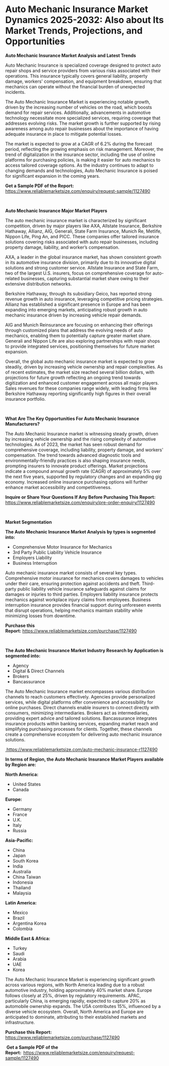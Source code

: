 <p><h1>Auto Mechanic Insurance Market Dynamics 2025-2032: Also about Its Market Trends, Projections, and Opportunities</h1></p><p><strong>Auto Mechanic Insurance Market Analysis and Latest Trends</strong></p>
<p><p>Auto Mechanic Insurance is specialized coverage designed to protect auto repair shops and service providers from various risks associated with their operations. This insurance typically covers general liability, property damage, workers' compensation, and equipment breakdown, ensuring that mechanics can operate without the financial burden of unexpected incidents. </p><p>The Auto Mechanic Insurance Market is experiencing notable growth, driven by the increasing number of vehicles on the road, which boosts demand for repair services. Additionally, advancements in automotive technology necessitate more specialized services, requiring coverage that addresses evolving risks. The market growth is further supported by rising awareness among auto repair businesses about the importance of having adequate insurance in place to mitigate potential losses.</p><p>The market is expected to grow at a CAGR of 6.2% during the forecast period, reflecting the growing emphasis on risk management. Moreover, the trend of digitalization in the insurance sector, including the use of online platforms for purchasing policies, is making it easier for auto mechanics to access tailored coverage options. As the industry continues to adapt to changing demands and technologies, Auto Mechanic Insurance is poised for significant expansion in the coming years.</p></p>
<p><strong>Get a Sample PDF of the Report:&nbsp;</strong> <a href="https://www.reliablemarketsize.com/enquiry/request-sample/1127490?utm_campaign=2628&utm_medium=2&utm_source=Github&utm_content=ia&utm_term=17042025&utm_id=auto-mechanic-insurance">https://www.reliablemarketsize.com/enquiry/request-sample/1127490</a></p>
<p>&nbsp;</p>
<p><strong>Auto Mechanic Insurance Major Market Players</strong></p>
<p><p>The auto mechanic insurance market is characterized by significant competition, driven by major players like AXA, Allstate Insurance, Berkshire Hathaway, Allianz, AIG, Generali, State Farm Insurance, Munich Re, Metlife, Nippon Life, Ping An, and PICC. These companies offer tailored insurance solutions covering risks associated with auto repair businesses, including property damage, liability, and worker’s compensation.</p><p>AXA, a leader in the global insurance market, has shown consistent growth in its automotive insurance division, primarily due to its innovative digital solutions and strong customer service. Allstate Insurance and State Farm, two of the largest U.S. insurers, focus on comprehensive coverage for auto-related businesses, capturing substantial market share owing to their extensive distribution networks.</p><p>Berkshire Hathaway, through its subsidiary Geico, has reported strong revenue growth in auto insurance, leveraging competitive pricing strategies. Allianz has established a significant presence in Europe and has been expanding into emerging markets, anticipating robust growth in auto mechanic insurance driven by increasing vehicle repair demands.</p><p>AIG and Munich Reinsurance are focusing on enhancing their offerings through customized plans that address the evolving needs of auto mechanics, enabling them to potentially capture greater market share. Generali and Nippon Life are also exploring partnerships with repair shops to provide integrated services, positioning themselves for future market expansion.</p><p>Overall, the global auto mechanic insurance market is expected to grow steadily, driven by increasing vehicle ownership and repair complexities. As of recent estimates, the market size reached several billion dollars, with projections for future growth reflecting an ongoing trend towards digitization and enhanced customer engagement across all major players. Sales revenues for these companies range widely, with leading firms like Berkshire Hathaway reporting significantly high figures in their overall insurance portfolio.</p></p>
<p>&nbsp;</p>
<p><strong>What Are The Key Opportunities For Auto Mechanic Insurance Manufacturers?</strong></p>
<p><p>The Auto Mechanic Insurance market is witnessing steady growth, driven by increasing vehicle ownership and the rising complexity of automotive technologies. As of 2023, the market has seen robust demand for comprehensive coverage, including liability, property damage, and workers' compensation. The trend towards advanced diagnostic tools and environmentally-friendly practices is also shaping insurance needs, prompting insurers to innovate product offerings. Market projections indicate a compound annual growth rate (CAGR) of approximately 5% over the next five years, supported by regulatory changes and an expanding gig economy. Increased online insurance purchasing options will further enhance market accessibility and competitiveness.</p></p>
<p><strong>Inquire or Share Your Questions If Any Before Purchasing This Report:</strong> <a href="https://www.reliablemarketsize.com/enquiry/pre-order-enquiry/1127490?utm_campaign=2628&utm_medium=2&utm_source=Github&utm_content=ia&utm_term=17042025&utm_id=auto-mechanic-insurance">https://www.reliablemarketsize.com/enquiry/pre-order-enquiry/1127490</a></p>
<p>&nbsp;</p>
<p><strong>Market Segmentation</strong></p>
<p><strong>The Auto Mechanic Insurance Market Analysis by types is segmented into:</strong></p>
<p><ul><li>Comprehensive Motor Insurance for Mechanics</li><li>3rd Party Public Liability Vehicle Insurance</li><li>Employers Liability</li><li>Business Interruption</li></ul></p>
<p><p>Auto mechanic insurance market consists of several key types. Comprehensive motor insurance for mechanics covers damages to vehicles under their care, ensuring protection against accidents and theft. Third-party public liability vehicle insurance safeguards against claims for damages or injuries to third parties. Employers liability insurance protects mechanics against workplace injury claims from employees. Business interruption insurance provides financial support during unforeseen events that disrupt operations, helping mechanics maintain stability while minimizing losses from downtime.</p></p>
<p><strong>Purchase this Report:&nbsp;</strong><a href="https://www.reliablemarketsize.com/purchase/1127490?utm_campaign=2628&utm_medium=2&utm_source=Github&utm_content=ia&utm_term=17042025&utm_id=auto-mechanic-insurance">https://www.reliablemarketsize.com/purchase/1127490</a></p>
<p>&nbsp;</p>
<p><strong>The Auto Mechanic Insurance Market Industry Research by Application is segmented into:</strong></p>
<p><ul><li>Agency</li><li>Digital & Direct Channels</li><li>Brokers</li><li>Bancassurance</li></ul></p>
<p><p>The Auto Mechanic Insurance market encompasses various distribution channels to reach customers effectively. Agencies provide personalized services, while digital platforms offer convenience and accessibility for online purchases. Direct channels enable insurers to connect directly with consumers, minimizing intermediaries. Brokers act as intermediaries, providing expert advice and tailored solutions. Bancassurance integrates insurance products within banking services, expanding market reach and simplifying purchasing processes for clients. Together, these channels create a comprehensive ecosystem for delivering auto mechanic insurance solutions.</p></p>
<p><a href="https://www.reliablemarketsize.com/auto-mechanic-insurance-r1127490?utm_campaign=2628&utm_medium=2&utm_source=Github&utm_content=ia&utm_term=17042025&utm_id=auto-mechanic-insurance">&nbsp;https://www.reliablemarketsize.com/auto-mechanic-insurance-r1127490</a></p>
<p><strong>In terms of Region, the Auto Mechanic Insurance Market Players available by Region are:</strong></p>
<p>
    <p> <strong> North America: </strong>
        <ul>
            <li>United States</li>
            <li>Canada</li>
        </ul>
        </p> 
    <p> <strong> Europe: </strong>
        <ul>
            <li>Germany</li>
            <li>France</li>
            <li>U.K.</li>
            <li>Italy</li>
            <li>Russia</li>
        </ul>
        </p> 
    <p> <strong> Asia-Pacific: </strong>
        <ul>
            <li>China</li>
            <li>Japan</li>
            <li>South Korea</li>
            <li>India</li>
            <li>Australia</li>
            <li>China Taiwan</li>
            <li>Indonesia</li>
            <li>Thailand</li>
            <li>Malaysia</li>
        </ul>
        </p> 
    <p> <strong> Latin America: </strong>
        <ul>
            <li>Mexico</li>
            <li>Brazil</li>
            <li>Argentina Korea</li>
            <li>Colombia</li>
        </ul>
        </p> 
    <p> <strong> Middle East & Africa: </strong>
        <ul>
            <li>Turkey</li>
            <li>Saudi</li>
            <li>Arabia</li>
            <li>UAE</li>
            <li>Korea</li>
        </ul>
    </p>
    </p>
<p><p>The Auto Mechanic Insurance Market is experiencing significant growth across various regions, with North America leading due to a robust automotive industry, holding approximately 40% market share. Europe follows closely at 25%, driven by regulatory requirements. APAC, particularly China, is emerging rapidly, expected to capture 20% as automobile ownership expands. The USA contributes 15%, influenced by a diverse vehicle ecosystem. Overall, North America and Europe are anticipated to dominate, attributing to their established markets and infrastructure.</p></p>
<p><strong>Purchase this Report: </strong><a href="https://www.reliablemarketsize.com/purchase/1127490?utm_campaign=2628&utm_medium=2&utm_source=Github&utm_content=ia&utm_term=17042025&utm_id=auto-mechanic-insurance">https://www.reliablemarketsize.com/purchase/1127490</a></p>
<p>&nbsp;<strong>Get a Sample PDF of the Report:&nbsp;&nbsp;</strong><a href="https://www.reliablemarketsize.com/enquiry/request-sample/1127490?utm_campaign=2628&utm_medium=2&utm_source=Github&utm_content=ia&utm_term=17042025&utm_id=auto-mechanic-insurance">https://www.reliablemarketsize.com/enquiry/request-sample/1127490</a></p>
<p><strong></strong></p>
<p><p></p><p></p><p></p></p>